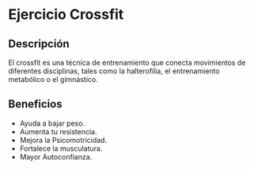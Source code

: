 # Ejercicio Crossfit

## Descripción
El crossfit es una técnica de entrenamiento que conecta movimientos de diferentes disciplinas, tales como la halterofilia, el entrenamiento metabólico o el gimnástico. 

## Beneficios
- Ayuda a bajar peso.
- Aumenta tu resistencia.
- Mejora la Psicomotricidad.
- Fortalece la musculatura.
- Mayor Autoconfianza.